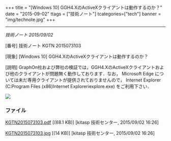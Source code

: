 +++
title = "[Windows 10] GGH4.XのActiveXクライアントは動作するのか？"
date = "2015-09-02"
ttags = ["技術ノート"]
tcategories=["tech"]
banner = "img/technote.jpg"
+++


----------------------------------------------------------

*技術ノート
2015/09/02*

[番号]
技術ノート KGTN 2015073103

[現象]
[Windows 10] GGH4.XのActiveXクライアントは動作するのか？

[説明]
GraphOn社および弊社の検証では，GGH4.XのActiveXクライアントおよび他のクライアントが問題無く動作しております．なお，
Microsoft Edge
については未だ専用クライアントが提供されておりませんので， Internet
Explorer (C:Program Files (x86)Internet Exploreriexplore.exe)
をご利用下さい．

![](http://techreport.kitasp.net/attachments/download/2200/KGTN2015073103.jpg)

### ファイル


[KGTN2015073103.pdf](http://techreport.kitasp.net/attachments/download/2199/KGTN2015073103.pdf) [(68.1 KB)] [kitasp 技術センター, 2015/09/02
16:26]

[KGTN2015073103.jpg](http://techreport.kitasp.net/attachments/download/2200/KGTN2015073103.jpg)
 [(14 KB)] [kitasp 技術センター, 2015/09/02
16:26]